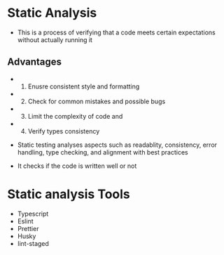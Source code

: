 # Static Analysis

- This is a process of verifying that a code meets certain expectations without actually running it

## Advantages

- 1. Enusre consistent style and formatting
- 2. Check for common mistakes and possible bugs
- 3. Limit the complexity of code and
- 4. Verify types consistency

- Static testing analyses aspects such as readablity, consistency, error handling, type checking, and alignment with best practices

- It checks if the code is written well or not

# Static analysis Tools

- Typescript
- Eslint
- Prettier
- Husky
- lint-staged
